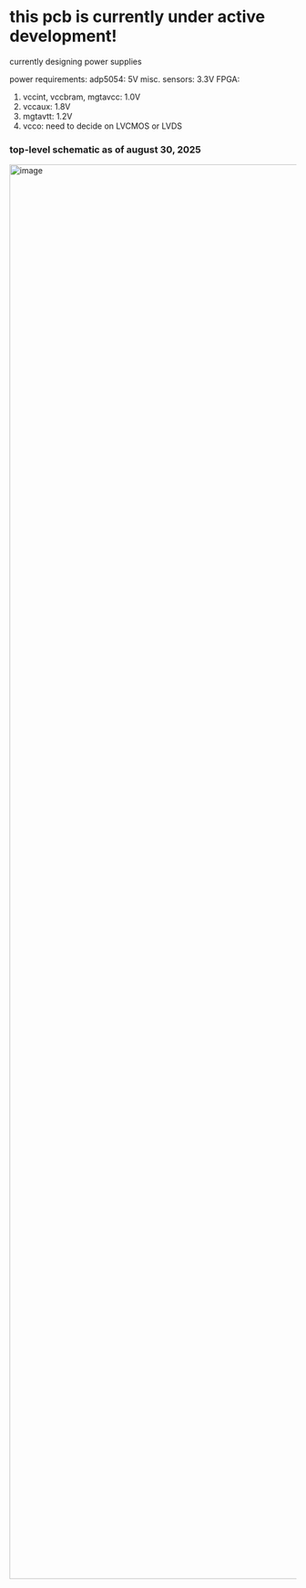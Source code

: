 # this pcb is currently under active development!
currently designing power supplies

power requirements:
adp5054: 5V
misc. sensors: 3.3V
FPGA:
  1. vccint, vccbram, mgtavcc: 1.0V
  2. vccaux: 1.8V
  3. mgtavtt: 1.2V
  4. vcco: need to decide on LVCMOS or LVDS

### top-level schematic as of august 30, 2025
<img width="3507" height="2480" alt="image" src="https://github.com/user-attachments/assets/4c4a3c3e-ef46-4eae-88c1-f754307cc58b" />
